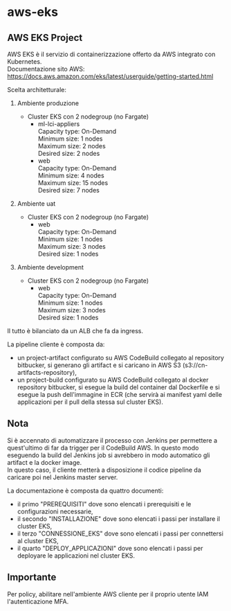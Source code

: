 # aws-eks

## AWS EKS Project

AWS EKS è il servizio di containerizzazione offerto da AWS integrato con Kubernetes.  
Documentazione sito AWS: https://docs.aws.amazon.com/eks/latest/userguide/getting-started.html  

Scelta architetturale:  

1. Ambiente produzione
	- Cluster EKS con 2 nodegroup (no Fargate)
	  - ml-lci-appliers  
		Capacity type: On-Demand  
		Minimum size:   1 nodes  
		Maximum size:   2 nodes  
		Desired size:   2 nodes  
	  - web  
		Capacity type: On-Demand  
		Minimum size:   4 nodes  
		Maximum size:  15 nodes  
		Desired size:   7 nodes  

2. Ambiente uat
	- Cluster EKS con 2 nodegroup (no Fargate)
	  - web  
		Capacity type: On-Demand  
		Minimum size:   1 nodes  
		Maximum size:   3 nodes  
		Desired size:   1 nodes  

3. Ambiente development
	- Cluster EKS con 2 nodegroup (no Fargate)
	  - web  
		Capacity type: On-Demand  
		Minimum size:   1 nodes  
		Maximum size:   3 nodes  
		Desired size:   1 nodes  

Il tutto è bilanciato da un ALB che fa da ingress.

La pipeline cliente è composta da:  
- un project-artifact configurato su AWS CodeBuild collegato al repository bitbucker, si generano gli artifact e si caricano in AWS S3 (s3://cn-artifacts-repository),  
- un project-build configurato su AWS CodeBuild collegato al docker repository bitbucker, si esegue la build del container dal Dockerfile e si esegue la push dell'immagine in ECR (che servirà ai manifest yaml delle applicazioni per il pull della stessa sul cluster EKS).  

## Nota
Si è accennato di automatizzare il processo con Jenkins per permettere a quest'ultimo di far da trigger per il CodeBuild AWS. In questo modo eseguendo la build del Jenkins job si avrebbero in modo automatico gli artifact e la docker image.  
In questo caso, il cliente metterà a disposizione il codice pipeline da caricare poi nel Jenkins master server.  

La documentazione è composta da quattro documenti:  
- il primo "PREREQUISITI" dove sono elencati i prerequisiti e le configurazioni necessarie,  
- il secondo "INSTALLAZIONE" dove sono elencati i passi per installare il cluster EKS,  
- il terzo "CONNESSIONE_EKS" dove sono elencati i passi per connettersi al cluster EKS,  
- il quarto "DEPLOY_APPLICAZIONI" dove sono elencati i passi per deployare le applicazioni nel cluster EKS.  

## Importante
Per policy, abilitare nell'ambiente AWS cliente per il proprio utente IAM l'autenticazione MFA.
